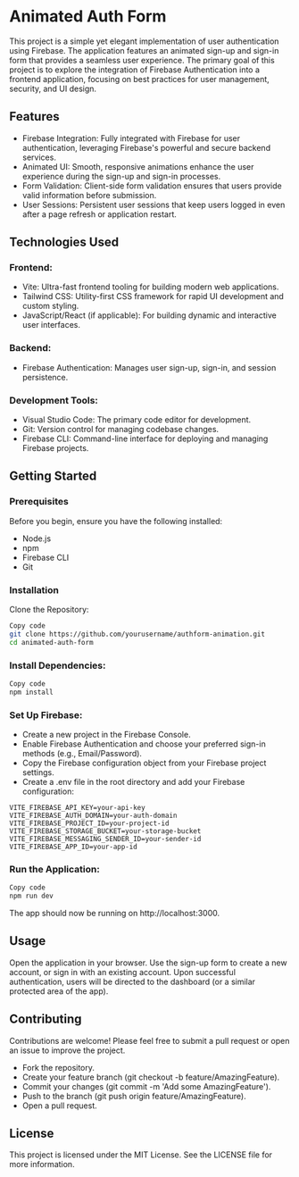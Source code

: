 # Animated Auth Form
This project is a simple yet elegant implementation of user authentication using Firebase. The application features an animated sign-up and sign-in form that provides a seamless user experience. The primary goal of this project is to explore the integration of Firebase Authentication into a frontend application, focusing on best practices for user management, security, and UI design.

## Features
- Firebase Integration: Fully integrated with Firebase for user authentication, leveraging Firebase's powerful and secure backend services.
- Animated UI: Smooth, responsive animations enhance the user experience during the sign-up and sign-in processes.
- Form Validation: Client-side form validation ensures that users provide valid information before submission.
- User Sessions: Persistent user sessions that keep users logged in even after a page refresh or application restart.

## Technologies Used

### Frontend:

- Vite: Ultra-fast frontend tooling for building modern web applications.
- Tailwind CSS: Utility-first CSS framework for rapid UI development and custom styling.
- JavaScript/React (if applicable): For building dynamic and interactive user interfaces.

### Backend:

- Firebase Authentication: Manages user sign-up, sign-in, and session persistence.

### Development Tools:

- Visual Studio Code: The primary code editor for development.
- Git: Version control for managing codebase changes.
- Firebase CLI: Command-line interface for deploying and managing Firebase projects.

## Getting Started

### Prerequisites
Before you begin, ensure you have the following installed:
- Node.js
- npm
- Firebase CLI
- Git

### Installation
Clone the Repository:
```bash
Copy code
git clone https://github.com/yourusername/authform-animation.git
cd animated-auth-form
```

### Install Dependencies:
```bash
Copy code
npm install
```

### Set Up Firebase:
- Create a new project in the Firebase Console.
- Enable Firebase Authentication and choose your preferred sign-in methods (e.g., Email/Password).
- Copy the Firebase configuration object from your Firebase project settings.
- Create a .env file in the root directory and add your Firebase configuration:

```env
VITE_FIREBASE_API_KEY=your-api-key
VITE_FIREBASE_AUTH_DOMAIN=your-auth-domain
VITE_FIREBASE_PROJECT_ID=your-project-id
VITE_FIREBASE_STORAGE_BUCKET=your-storage-bucket
VITE_FIREBASE_MESSAGING_SENDER_ID=your-sender-id
VITE_FIREBASE_APP_ID=your-app-id
```

### Run the Application:
```bash
Copy code
npm run dev
```

The app should now be running on http://localhost:3000.

## Usage

Open the application in your browser.
Use the sign-up form to create a new account, or sign in with an existing account.
Upon successful authentication, users will be directed to the dashboard (or a similar protected area of the app).

## Contributing
Contributions are welcome! Please feel free to submit a pull request or open an issue to improve the project.
- Fork the repository.
- Create your feature branch (git checkout -b feature/AmazingFeature).
- Commit your changes (git commit -m 'Add some AmazingFeature').
- Push to the branch (git push origin feature/AmazingFeature).
- Open a pull request.

## License
This project is licensed under the MIT License. See the LICENSE file for more information.